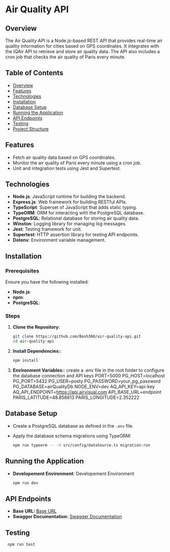 # Air Quality API

## Overview

The Air Quality API is a Node.js-based REST API that provides real-time air quality information for cities based on GPS coordinates. It integrates with the IQAir API to retrieve and store air quality data. The API also includes a cron job that checks the air quality of Paris every minute.

## Table of Contents

- [Overview](#overview)
- [Features](#features)
- [Technologies](#technologies)
- [Installation](#installation)
- [Database Setup](#database-setup)
- [Running the Application](#running-the-application)
- [API Endpoints](#api-endpoints)
- [Testing](#testing)
- [Project Structure](#project-structure)

## Features

- Fetch air quality data based on GPS coordinates.
- Monitor the air quality of Paris every minute using a cron job.
- Unit and integration tests using Jest and Supertest.

## Technologies

- **Node.js**: JavaScript runtime for building the backend.
- **Express.js**: Web framework for building RESTful APIs.
- **TypeScript**: Superset of JavaScript that adds static typing.
- **TypeORM**: ORM for interacting with the PostgreSQL database.
- **PostgreSQL**: Relational database for storing air quality data.
- **Winston**: Logging library for managing log messages.
- **Jest**: Testing framework for unit.
- **Supertest**: HTTP assertion library for testing API endpoints.
- **Dotenv**: Environment variable management.

## Installation

### Prerequisites

Ensure you have the following installed:

- **Node.js**:
- **npm**:
- **PostgreSQL**:

### Steps

1. **Clone the Repository**:

   ```bash
   git clone https://github.com/Bash360/air-quality-api.git
   cd air-quality-api

2. **Install Dependencies:**:

   ```bash 
   npm install 

3. **Environment Variables:**:
  create a .env file in the root folder to configure the database connection and API keys
  PORT=5000
  PG_HOST=localhost
  PG_PORT=5432
  PG_USER=posty
  PG_PASSWORD=your_pg_password
  PG_DATABASE=airQualityDb
  NODE_ENV=dev
  AQ_API_KEY=api-key
  AQ_API_ENDPOINT=https://api.airvisual.com
  API_BASE_URL=endpoint
  PARIS_LATITUDE=48.856613
  PARIS_LONGITUDE=2.352222


## Database Setup

- Create a PostgreSQL database as defined in the `.env` file.
- Apply the database schema migrations using TypeORM:

  ```bash
  npm run typeorm -- -d src/config/dataSource.ts migration:run


## Running the Application 
- **Developement Environment**: Developement Environment
  ```bash
  npm run dev


## API Endpoints

- **Base URL:** [Base URL]()
- **Swagger Documentation:** [Swagger Documentation]()


## Testing

  ```bash
   npm run test

